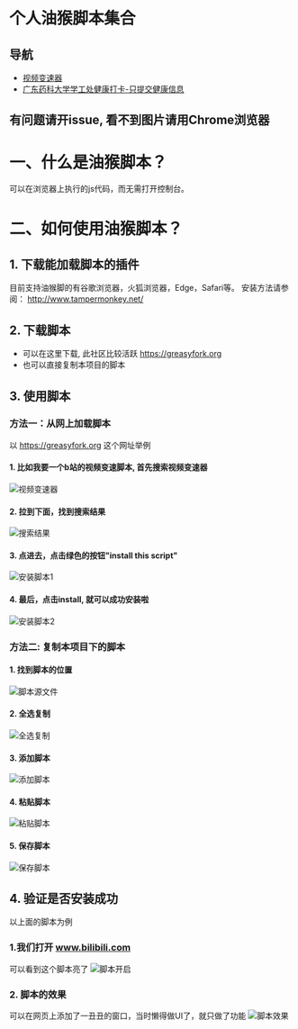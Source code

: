 # 个人油猴脚本集合
## 导航
- [视频变速器](https://github.com/tignioj/UserScript/tree/master/speed_change)
- [广东药科大学学工处健康打卡-只提交健康信息](https://github.com/tignioj/UserScript/tree/master/GDPU_jkdk)

## 有问题请开issue, 看不到图片请用Chrome浏览器


# 一、什么是油猴脚本？
可以在浏览器上执行的js代码，而无需打开控制台。

# 二、如何使用油猴脚本？

## 1. 下载能加载脚本的插件
目前支持油猴脚的有谷歌浏览器，火狐浏览器，Edge，Safari等。
安装方法请参阅：
http://www.tampermonkey.net/

## 2. 下载脚本
- 可以在这里下载, 此社区比较活跃 https://greasyfork.org
- 也可以直接复制本项目的脚本

## 3. 使用脚本
### 方法一：从网上加载脚本
以 https://greasyfork.org  这个网址举例

#### 1. 比如我要一个b站的视频变速脚本, 首先搜索视频变速器

![视频变速器](imgs/video_speed_change.png)

#### 2. 拉到下面，找到搜索结果

![搜索结果](imgs/video_speed_change_result.png)

#### 3. 点进去，点击绿色的按钮"install this script"

![安装脚本1](imgs/video_speed_change_install.png)

#### 4. 最后，点击install, 就可以成功安装啦

![安装脚本2](imgs/video_speed_change_install_finall.png)

### 方法二: 复制本项目下的脚本
#### 1. 找到脚本的位置

![脚本源文件](imgs/script_raw.png)

#### 2. 全选复制

![全选复制](imgs/script_copy_all.png)

#### 3. 添加脚本

![添加脚本](imgs/create_new_script.png)

#### 4. 粘贴脚本

![粘贴脚本](imgs/script_paste_all.png)

#### 5. 保存脚本

![保存脚本](imgs/save_script.png)


## 4. 验证是否安装成功
以上面的脚本为例
### 1.我们打开 www.bilibili.com
可以看到这个脚本亮了
![脚本开启](imgs/script_enabled.png)

### 2. 脚本的效果
可以在网页上添加了一丑丑的窗口，当时懒得做UI了，就只做了功能 
![脚本效果](imgs/script_ui.png)
